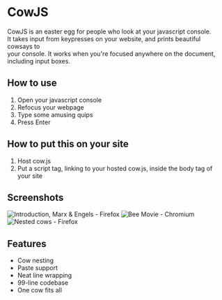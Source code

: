 # CowJS

CowJS is an easter egg for people who look at your javascript console.  
It takes input from keypresses on your website, and prints beautiful cowsays to  
your console.
It works when you're focused anywhere on the document, including input boxes.

## How to use

1. Open your javascript console
2. Refocus your webpage
3. Type some amusing quips
4. Press Enter

## How to put this on your site

1. Host cow.js
2. Put a script tag, linking to your hosted cow.js, inside the body tag of your
   site

## Screenshots

![Introduction, Marx & Engels - Firefox](https://owen.cafe/images/projects/cowjs/intro.png)
![Bee Movie - Chromium](https://owen.cafe/images/projects/cowjs/bee.png)
![Nested cows - Firefox](https://owen.cafe/images/projects/cowjs/nesting.png)

## Features

* Cow nesting
* Paste support
* Neat line wrapping
* 99-line codebase
* One cow fits all

